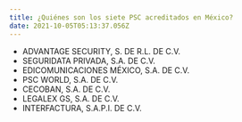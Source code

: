```yaml
---
title: ¿Quiénes son los siete PSC acreditados en México?
date: 2021-10-05T05:13:37.056Z
---
```

* ADVANTAGE SECURITY, S. DE R.L. DE C.V.
* SEGURIDATA PRIVADA, S.A. DE C.V. 
* EDICOMUNICACIONES MÉXICO, S.A. DE C.V. 
* PSC WORLD, S.A. DE C.V.
* CECOBAN, S.A. DE C.V. 
* LEGALEX GS, S.A. DE C.V.
* INTERFACTURA, S.A.P.I. DE C.V.